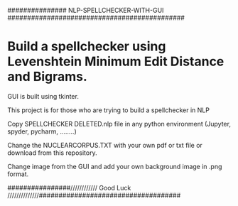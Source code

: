 ############### NLP-SPELLCHECKER-WITH-GUI #############################################

# Build a spellchecker using Levenshtein Minimum Edit Distance and Bigrams.

GUI is built using tkinter.

This project is for those who are trying to build a spellchecker in NLP

Copy SPELLCHECKER DELETED.nlp file in any python environment (Jupyter, spyder, pycharm, ........) 

Change the NUCLEARCORPUS.TXT with your own pdf or txt file or download from this repository.

Change image from the GUI and add your own background image in .png format. 

################//////////// Good Luck //////////////####################################
